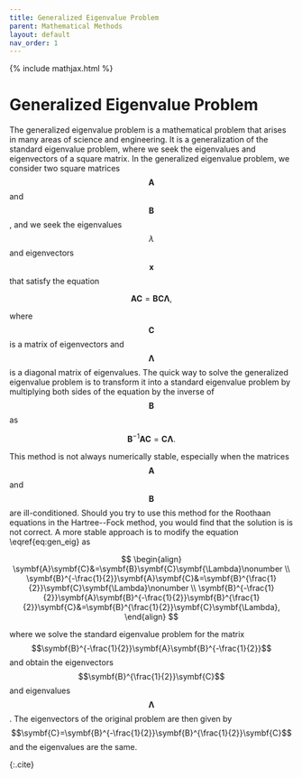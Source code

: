 ```yaml
---
title: Generalized Eigenvalue Problem
parent: Mathematical Methods
layout: default
nav_order: 1
---
```

{% include mathjax.html %}

# Generalized Eigenvalue Problem<!--\label{sec:generalized_eigenvalue_problem}-->

The generalized eigenvalue problem is a mathematical problem that arises in many areas of science and engineering. It is a generalization of the standard eigenvalue problem, where we seek the eigenvalues and eigenvectors of a square matrix. In the generalized eigenvalue problem, we consider two square matrices $$\symbf{A}$$ and $$\symbf{B}$$, and we seek the eigenvalues $$\lambda$$ and eigenvectors $$\symbf{x}$$ that satisfy the equation

$$
\begin{equation}\label{eq:gen_eig}
\symbf{A}\symbf{C}=\symbf{B}\symbf{C}\symbf{\Lambda},
\end{equation}
$$

where $$\symbf{C}$$ is a matrix of eigenvectors and $$\symbf{\Lambda}$$ is a diagonal matrix of eigenvalues. The quick way to solve the generalized eigenvalue problem is to transform it into a standard eigenvalue problem by multiplying both sides of the equation by the inverse of $$\symbf{B}$$ as

$$
\begin{equation}
\symbf{B}^{-1}\symbf{A}\symbf{C}=\symbf{C}\symbf{\Lambda}.
\end{equation}
$$

This method is not always numerically stable, especially when the matrices $$\symbf{A}$$ and $$\symbf{B}$$ are ill-conditioned. Should you try to use this method for the Roothaan equations in the Hartree--Fock method, you would find that the solution is is not correct. A more stable approach is to modify the equation \eqref{eq:gen_eig} as

$$
\begin{align}
\symbf{A}\symbf{C}&=\symbf{B}\symbf{C}\symbf{\Lambda}\nonumber \\
\symbf{B}^{-\frac{1}{2}}\symbf{A}\symbf{C}&=\symbf{B}^{\frac{1}{2}}\symbf{C}\symbf{\Lambda}\nonumber \\
\symbf{B}^{-\frac{1}{2}}\symbf{A}\symbf{B}^{-\frac{1}{2}}\symbf{B}^{\frac{1}{2}}\symbf{C}&=\symbf{B}^{\frac{1}{2}}\symbf{C}\symbf{\Lambda},
\end{align}
$$

where we solve the standard eigenvalue problem for the matrix $$\symbf{B}^{-\frac{1}{2}}\symbf{A}\symbf{B}^{-\frac{1}{2}}$$ and obtain the eigenvectors $$\symbf{B}^{\frac{1}{2}}\symbf{C}$$ and eigenvalues $$\symbf{\Lambda}$$.<!--\supercite{10.48550/arXiv.1903.11240}--> The eigenvectors of the original problem are then given by $$\symbf{C}=\symbf{B}^{-\frac{1}{2}}\symbf{B}^{\frac{1}{2}}\symbf{C}$$ and the eigenvalues are the same.

{:.cite}
